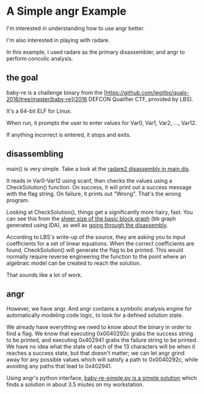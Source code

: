 # A Simple angr Example
I'm interested in understanding how to use angr better.

I'm also interested in playing with radare.

In this example, I used radare as the primary disassembler, and angr to perform concolic analysis.

## the goal
baby-re is a challenge binary from the [https://github.com/legitbs/quals-2016/tree/master/baby-re](2016 DEFCON Qualifier CTF, provided by LBS). 

It's a 64-bit ELF for Linux.

When run, it prompts the user to enter values for Var0, Var1, Var2, ..., Var12.

If anything incorrect is entered, it stops and exits. 

## disassembling
main() is very simple. Take a look at the [radare2 disassembly in main.dis](https://github.com/dissonant-research/examples/blob/master/angr/main.dis).

It reads in Var0-Var12 using scanf, then checks the values using a CheckSolution() function. On success, it will print out a success message with the flag string. On failure, it prints out "Wrong". That's the wrong program.

Looking at CheckSolution(), things get a significantly more hairy, fast. You can see this from the [sheer size of the basic block graph](https://raw.githubusercontent.com/dissonant-research/examples/master/angr/baby-re-CheckSolution-bbgraph.png) (bb graph generated using IDA), as well as  [going through the disassembly](https://github.com/dissonant-research/examples/blob/master/angr/check-solution.dis).

According to LBS's write-up of the source, they are asking you to input coefficients for a set of linear equations. When the correct coefficients are found, CheckSolution() will generate the flag to be printed. This would normally require reverse engineering the function to the point where an algebraic model can be created to reach the solution.

That sounds like a lot of work.

## angr
However, we have angr. And angr contains a symbolic analysis engine for automatically modeling code logic, to look for a defined solution state.

We already have everything we need to know about the binary in order to find a flag. We know that executing 0x0040292c grabs the success string to be printed, and executing 0x402941 grabs the failure string to be printed. We have no idea what the state of each of the 13 characters will be when it reaches a success state, but that doesn't matter; we can let angr grind away for any possible values which will satisfy a path to 0x0040292c, while avoiding any paths that lead to 0x402941.

Using angr's python interface, [baby-re-simple.py is a simple solution](https://github.com/dissonant-research/examples/blob/master/angr/baby-re-simple.py) which finds a solution in about 3.5 miutes on my workstation.

